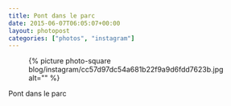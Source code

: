 ```yaml
---
title: Pont dans le parc
date: 2015-06-07T06:05:07+00:00
layout: photopost
categories: ["photos", "instagram"]
---
```


<figure class="photo photo--square">
  {% picture photo-square blog/instagram/cc57d97dc54a681b22f9a9d6fdd7623b.jpg alt="" %}
</figure>

Pont dans le parc
